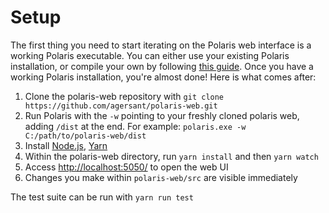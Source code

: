 # Setup

The first thing you need to start iterating on the Polaris web interface is a working Polaris executable. You can either use your existing Polaris installation, or compile your own by following [this guide](https://github.com/agersant/polaris/blob/master/CONTRIBUTING.md). Once you have a working Polaris installation, you're almost done! Here is what comes after:

1. Clone the polaris-web repository with `git clone https://github.com/agersant/polaris-web.git`
2. Run Polaris with the `-w` pointing to your freshly cloned polaris web, adding `/dist` at the end. For example: `polaris.exe -w C:/path/to/polaris-web/dist`
3. Install [Node.js](https://nodejs.org), [Yarn](https://yarnpkg.com/)
4. Within the polaris-web directory, run `yarn install` and then `yarn watch`
5. Access [http://localhost:5050/](http://localhost:5050/) to open the web UI
6. Changes you make within `polaris-web/src` are visible immediately

The test suite can be run with `yarn run test`
